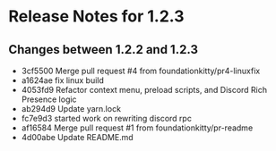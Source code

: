 # Release Notes for 1.2.3

## Changes between 1.2.2 and 1.2.3

- 3cf5500 Merge pull request #4 from foundationkitty/pr4-linuxfix
- a1624ae fix linux build
- 4053fd9 Refactor context menu, preload scripts, and Discord Rich Presence logic
- ab294d9 Update yarn.lock
- fc7e9d3 started work on rewriting discord rpc
- af16584 Merge pull request #1 from foundationkitty/pr-readme
- 4d00abe  Update README.md
